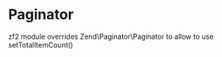 Paginator
=========

zf2 module overrides Zend\Paginator\Paginator to allow to use setTotalItemCount()

